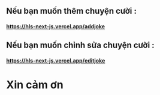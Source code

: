 ## Nếu bạn muốn thêm chuyện cười :

#### https://hls-next-js.vercel.app/addjoke

## Nếu bạn muốn chỉnh sửa chuyện cười :

#### https://hls-next-js.vercel.app/editjoke

# Xin cảm ơn